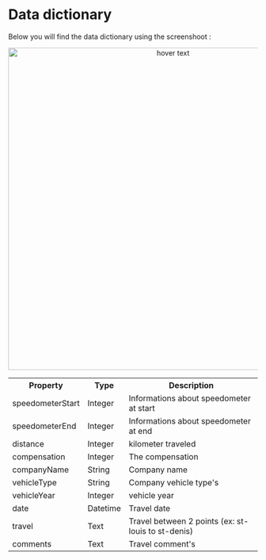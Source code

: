 # Data dictionary

Below you will find the data dictionary using the screenshoot : 

<p align="center">
    <img src="https://github.com/Darylabrador/kilometers_sheet/blob/dataDictionary/ressources.png" width="650" title="hover text">
</p>


<table>
<tr>
    <th>Property</th>
    <th>Type</th>
    <th>Description</th>
</tr>

<tr>
    <td> speedometerStart </td>
    <td> Integer </td>
    <td> Informations about speedometer at start </td>
</tr>

<tr>
    <td> speedometerEnd </td>
    <td> Integer </td>
    <td> Informations about speedometer at end </td>
</tr>

<tr>
    <td> distance </td>
    <td> Integer </td>
    <td> kilometer traveled </td>
</tr>

<tr>
    <td> compensation </td>
    <td> Integer </td>
    <td> The compensation </td>
</tr>

<tr>
    <td> companyName </td>
    <td> String </td>
    <td> Company name </td>
</tr>

<tr>
    <td> vehicleType </td>
    <td> String </td>
    <td> Company vehicle type's </td>
</tr>

<tr>
    <td> vehicleYear </td>
    <td> Integer </td>
    <td> vehicle year </td>
</tr>

<tr>
    <td> date </td>
    <td> Datetime </td>
    <td> Travel date </td>
</tr>

<tr>
    <td> travel </td>
    <td> Text </td>
    <td> Travel between 2 points (ex: st-louis to st-denis) </td>
</tr>

<tr>
    <td> comments </td>
    <td> Text </td>
    <td> Travel comment's </td>
</tr>
</table>